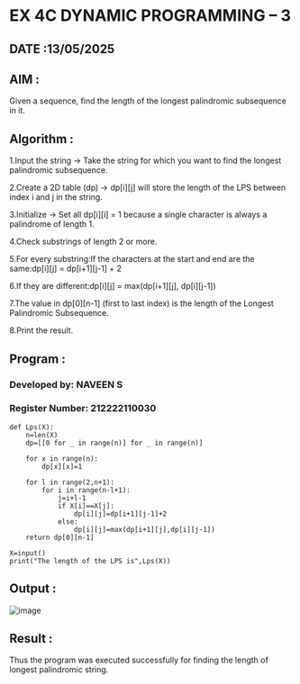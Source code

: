 # EX 4C DYNAMIC PROGRAMMING – 3

## DATE :13/05/2025

## AIM :

Given a sequence, find the length of the longest palindromic subsequence in it.

## Algorithm :

1.Input the string → Take the string for which you want to find the longest palindromic subsequence.

2.Create a 2D table (dp) → dp[i][j] will store the length of the LPS between index i and j in the string.

3.Initialize → Set all dp[i][i] = 1 because a single character is always a palindrome of length 1.

4.Check substrings of length 2 or more.

5.For every substring:If the characters at the start and end are the same:dp[i][j] = dp[i+1][j-1] + 2

6.If they are different:dp[i][j] = max(dp[i+1][j], dp[i][j-1])

7.The value in dp[0][n-1] (first to last index) is the length of the Longest Palindromic Subsequence.

8.Print the result. 

## Program :

### Developed by: NAVEEN S
### Register Number: 212222110030

```
def Lps(X):
    n=len(X)
    dp=[[0 for _ in range(n)] for _ in range(n)]
    
    for x in range(n):
        dp[x][x]=1
        
    for l in range(2,n+1):
        for i in range(n-l+1):
            j=i+l-1
            if X[i]==X[j]:
                dp[i][j]=dp[i+1][j-1]+2
            else:
                dp[i][j]=max(dp[i+1][j],dp[i][j-1])
    return dp[0][n-1]
    
X=input()
print("The length of the LPS is",Lps(X))

```

## Output :

![image](https://github.com/user-attachments/assets/594ae1ec-5eee-46f3-b64d-d7f30d38388d)


## Result :

Thus the program was executed successfully for finding the length of longest palindromic string.
